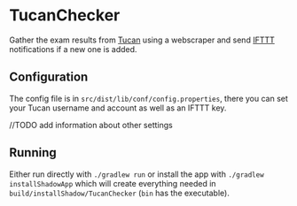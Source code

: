 # TucanChecker

Gather the exam results from [Tucan](https://www.tucan.tu-darmstadt.de) using a webscraper and send
[IFTTT](https://ifttt.com) notifications if a new one is added.

## Configuration
The config file is in `src/dist/lib/conf/config.properties`, there you can set your Tucan
username and account as well as an IFTTT key.

//TODO add information about other settings

## Running

Either run directly with `./gradlew run` or install the app with
`./gradlew
installShadowApp` which will create everything needed in
`build/installShadow/TucanChecker` (`bin` has the executable).
